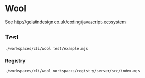 # Wool

See http://gelatindesign.co.uk/coding/javascript-ecosystem

## Test

```
./workspaces/cli/wool test/example.mjs
```

### Registry

```
./workspaces/cli/wool workspaces/registry/server/src/index.mjs
```
